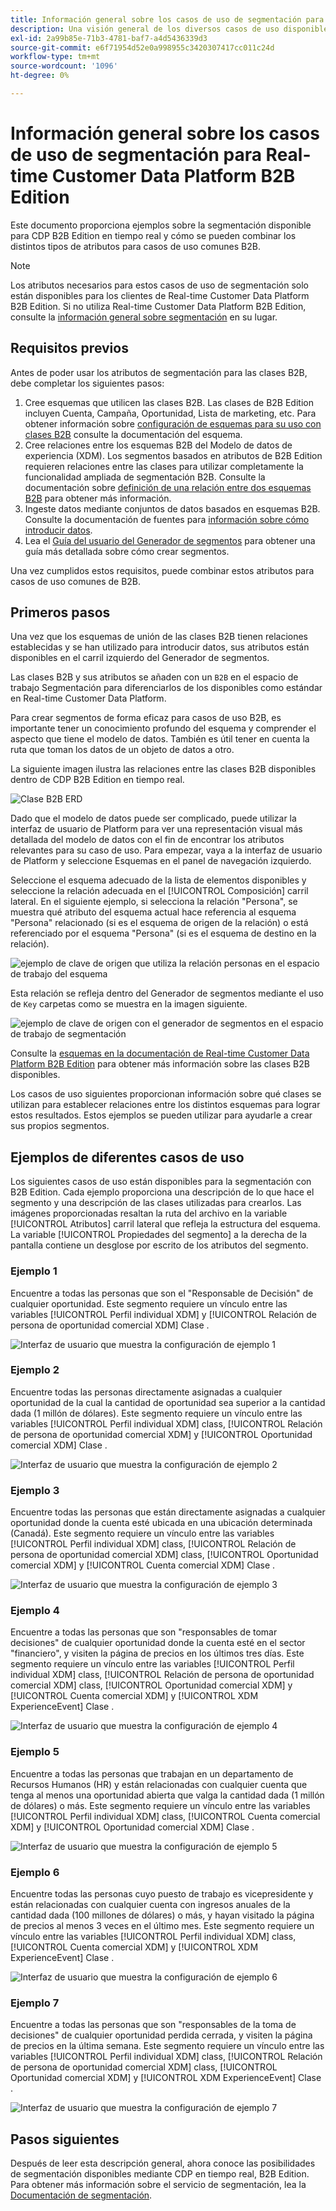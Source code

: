 ```yaml
---
title: Información general sobre los casos de uso de segmentación para CDP B2B Edition en tiempo real
description: Una visión general de los diversos casos de uso disponibles de CDP B2B Edition en tiempo real.
exl-id: 2a99b85e-71b3-4781-baf7-a4d5436339d3
source-git-commit: e6f71954d52e0a998955c3420307417cc011c24d
workflow-type: tm+mt
source-wordcount: '1096'
ht-degree: 0%

---
```


# Información general sobre los casos de uso de segmentación para Real-time Customer Data Platform B2B Edition

Este documento proporciona ejemplos sobre la segmentación disponible para CDP B2B Edition en tiempo real y cómo se pueden combinar los distintos tipos de atributos para casos de uso comunes B2B.

>[!NOTE]
>
>Los atributos necesarios para estos casos de uso de segmentación solo están disponibles para los clientes de Real-time Customer Data Platform B2B Edition. Si no utiliza Real-time Customer Data Platform B2B Edition, consulte la [información general sobre segmentación](./segmentation-overview.md) en su lugar.

## Requisitos previos

Antes de poder usar los atributos de segmentación para las clases B2B, debe completar los siguientes pasos:

1. Cree esquemas que utilicen las clases B2B. Las clases de B2B Edition incluyen Cuenta, Campaña, Oportunidad, Lista de marketing, etc. Para obtener información sobre [configuración de esquemas para su uso con clases B2B](../schemas/b2b.md) consulte la documentación del esquema.
1. Cree relaciones entre los esquemas B2B del Modelo de datos de experiencia (XDM). Los segmentos basados en atributos de B2B Edition requieren relaciones entre las clases para utilizar completamente la funcionalidad ampliada de segmentación B2B. Consulte la documentación sobre [definición de una relación entre dos esquemas B2B](../../xdm/tutorials/relationship-b2b.md) para obtener más información.
1. Ingeste datos mediante conjuntos de datos basados en esquemas B2B. Consulte la documentación de fuentes para [información sobre cómo introducir datos](../../sources/connectors/adobe-applications/marketo/marketo.md).
1. Lea el [Guía del usuario del Generador de segmentos](../../segmentation/ui/segment-builder.md) para obtener una guía más detallada sobre cómo crear segmentos.

Una vez cumplidos estos requisitos, puede combinar estos atributos para casos de uso comunes de B2B.

## Primeros pasos

Una vez que los esquemas de unión de las clases B2B tienen relaciones establecidas y se han utilizado para introducir datos, sus atributos están disponibles en el carril izquierdo del Generador de segmentos.

Las clases B2B y sus atributos se añaden con un `B2B` en el espacio de trabajo Segmentación para diferenciarlos de los disponibles como estándar en Real-time Customer Data Platform.

Para crear segmentos de forma eficaz para casos de uso B2B, es importante tener un conocimiento profundo del esquema y comprender el aspecto que tiene el modelo de datos. También es útil tener en cuenta la ruta que toman los datos de un objeto de datos a otro.

La siguiente imagen ilustra las relaciones entre las clases B2B disponibles dentro de CDP B2B Edition en tiempo real.

![Clase B2B ERD](../assets/segmentation/b2b-classes.png)

Dado que el modelo de datos puede ser complicado, puede utilizar la interfaz de usuario de Platform para ver una representación visual más detallada del modelo de datos con el fin de encontrar los atributos relevantes para su caso de uso. Para empezar, vaya a la interfaz de usuario de Platform y seleccione Esquemas en el panel de navegación izquierdo.

Seleccione el esquema adecuado de la lista de elementos disponibles y seleccione la relación adecuada en el [!UICONTROL Composición] carril lateral. En el siguiente ejemplo, si selecciona la relación &quot;Persona&quot;, se muestra qué atributo del esquema actual hace referencia al esquema &quot;Persona&quot; relacionado (si es el esquema de origen de la relación) o está referenciado por el esquema &quot;Persona&quot; (si es el esquema de destino en la relación).

![ejemplo de clave de origen que utiliza la relación personas en el espacio de trabajo del esquema](../assets/segmentation/source-key-schema-relationship-example.png)

Esta relación se refleja dentro del Generador de segmentos mediante el uso de `Key` carpetas como se muestra en la imagen siguiente.

![ejemplo de clave de origen con el generador de segmentos en el espacio de trabajo de segmentación](../assets/segmentation/source-key-segmentation-example.png)

Consulte la [esquemas en la documentación de Real-time Customer Data Platform B2B Edition](../schemas/b2b.md) para obtener más información sobre las clases B2B disponibles.

Los casos de uso siguientes proporcionan información sobre qué clases se utilizan para establecer relaciones entre los distintos esquemas para lograr estos resultados. Estos ejemplos se pueden utilizar para ayudarle a crear sus propios segmentos.

## Ejemplos de diferentes casos de uso

Los siguientes casos de uso están disponibles para la segmentación con B2B Edition. Cada ejemplo proporciona una descripción de lo que hace el segmento y una descripción de las clases utilizadas para crearlos. Las imágenes proporcionadas resaltan la ruta del archivo en la variable [!UICONTROL Atributos] carril lateral que refleja la estructura del esquema. La variable [!UICONTROL Propiedades del segmento] a la derecha de la pantalla contiene un desglose por escrito de los atributos del segmento.

### Ejemplo 1

Encuentre a todas las personas que son el &quot;Responsable de Decisión&quot; de cualquier oportunidad. Este segmento requiere un vínculo entre las variables [!UICONTROL Perfil individual XDM] y [!UICONTROL Relación de persona de oportunidad comercial XDM] Clase .

![Interfaz de usuario que muestra la configuración de ejemplo 1](../assets/segmentation/example-1.png)

### Ejemplo 2

Encuentre todas las personas directamente asignadas a cualquier oportunidad de la cual la cantidad de oportunidad sea superior a la cantidad dada (1 millón de dólares). Este segmento requiere un vínculo entre las variables [!UICONTROL Perfil individual XDM] class, [!UICONTROL Relación de persona de oportunidad comercial XDM] y [!UICONTROL Oportunidad comercial XDM] Clase .

![Interfaz de usuario que muestra la configuración de ejemplo 2](../assets/segmentation/example-2.png)

### Ejemplo 3

Encuentre todas las personas que están directamente asignadas a cualquier oportunidad donde la cuenta esté ubicada en una ubicación determinada (Canadá). Este segmento requiere un vínculo entre las variables [!UICONTROL Perfil individual XDM] class, [!UICONTROL Relación de persona de oportunidad comercial XDM] class, [!UICONTROL Oportunidad comercial XDM] y [!UICONTROL Cuenta comercial XDM] Clase .

![Interfaz de usuario que muestra la configuración de ejemplo 3](../assets/segmentation/example-3.png)

### Ejemplo 4

Encuentre a todas las personas que son &quot;responsables de tomar decisiones&quot; de cualquier oportunidad donde la cuenta esté en el sector &quot;financiero&quot;, y visiten la página de precios en los últimos tres días. Este segmento requiere un vínculo entre las variables [!UICONTROL Perfil individual XDM] class, [!UICONTROL Relación de persona de oportunidad comercial XDM] class, [!UICONTROL Oportunidad comercial XDM] y [!UICONTROL Cuenta comercial XDM] y [!UICONTROL XDM ExperienceEvent] Clase .

![Interfaz de usuario que muestra la configuración de ejemplo 4](../assets/segmentation/example-4.png)

### Ejemplo 5

Encuentre a todas las personas que trabajan en un departamento de Recursos Humanos (HR) y están relacionadas con cualquier cuenta que tenga al menos una oportunidad abierta que valga la cantidad dada (1 millón de dólares) o más. Este segmento requiere un vínculo entre las variables [!UICONTROL Perfil individual XDM] class, [!UICONTROL Cuenta comercial XDM] y [!UICONTROL Oportunidad comercial XDM] Clase .

![Interfaz de usuario que muestra la configuración de ejemplo 5](../assets/segmentation/example-5.png)

### Ejemplo 6

Encuentre todas las personas cuyo puesto de trabajo es vicepresidente y están relacionadas con cualquier cuenta con ingresos anuales de la cantidad dada (100 millones de dólares) o más, y hayan visitado la página de precios al menos 3 veces en el último mes. Este segmento requiere un vínculo entre las variables [!UICONTROL Perfil individual XDM] class, [!UICONTROL Cuenta comercial XDM] y [!UICONTROL XDM ExperienceEvent] Clase .

![Interfaz de usuario que muestra la configuración de ejemplo 6](../assets/segmentation/example-6.png)

### Ejemplo 7

Encuentre a todas las personas que son &quot;responsables de la toma de decisiones&quot; de cualquier oportunidad perdida cerrada, y visiten la página de precios en la última semana. Este segmento requiere un vínculo entre las variables [!UICONTROL Perfil individual XDM] class, [!UICONTROL Relación de persona de oportunidad comercial XDM] class, [!UICONTROL Oportunidad comercial XDM] y [!UICONTROL XDM ExperienceEvent] Clase .

![Interfaz de usuario que muestra la configuración de ejemplo 7](../assets/segmentation/example-7.png)

## Pasos siguientes

Después de leer esta descripción general, ahora conoce las posibilidades de segmentación disponibles mediante CDP en tiempo real, B2B Edition. Para obtener más información sobre el servicio de segmentación, lea la [Documentación de segmentación](../../segmentation/home.md).
